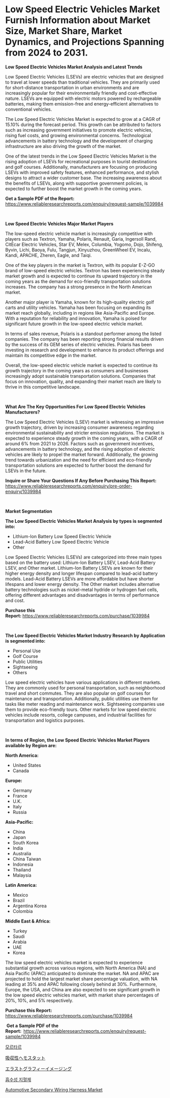 <p><h1>Low Speed Electric Vehicles Market Furnish Information about Market Size, Market Share, Market Dynamics, and Projections Spanning from 2024 to 2031.</h1></p><p><strong>Low Speed Electric Vehicles Market Analysis and Latest Trends</strong></p>
<p><p>Low Speed Electric Vehicles (LSEVs) are electric vehicles that are designed to travel at lower speeds than traditional vehicles. They are primarily used for short-distance transportation in urban environments and are increasingly popular for their environmentally friendly and cost-effective nature. LSEVs are equipped with electric motors powered by rechargeable batteries, making them emission-free and energy-efficient alternatives to conventional vehicles.</p><p>The Low Speed Electric Vehicles Market is expected to grow at a CAGR of 15.10% during the forecast period. This growth can be attributed to factors such as increasing government initiatives to promote electric vehicles, rising fuel costs, and growing environmental concerns. Technological advancements in battery technology and the development of charging infrastructure are also driving the growth of the market.</p><p>One of the latest trends in the Low Speed Electric Vehicles Market is the rising adoption of LSEVs for recreational purposes in tourist destinations and golf courses. Additionally, manufacturers are focusing on producing LSEVs with improved safety features, enhanced performance, and stylish designs to attract a wider customer base. The increasing awareness about the benefits of LSEVs, along with supportive government policies, is expected to further boost the market growth in the coming years.</p></p>
<p><strong>Get a Sample PDF of the Report:&nbsp;</strong> <a href="https://www.reliableresearchreports.com/enquiry/request-sample/1039984">https://www.reliableresearchreports.com/enquiry/request-sample/1039984</a></p>
<p>&nbsp;</p>
<p><strong>Low Speed Electric Vehicles Major Market Players</strong></p>
<p><p>The low-speed electric vehicle market is increasingly competitive with players such as Textron, Yamaha, Polaris, Renault, Garia, Ingersoll Rand, CitEcar Electric Vehicles, Star EV, Melex, Columbia, Yogomo, Dojo, Shifeng, Byvin, Lichi, Baoya, Fulu, Tangjun, Xinyuzhou, GreenWheel EV, Incalu, Kandi, APACHE, Zheren, Eagle, and Taiqi.</p><p>One of the key players in the market is Textron, with its popular E-Z-GO brand of low-speed electric vehicles. Textron has been experiencing steady market growth and is expected to continue its upward trajectory in the coming years as the demand for eco-friendly transportation solutions increases. The company has a strong presence in the North American market.</p><p>Another major player is Yamaha, known for its high-quality electric golf carts and utility vehicles. Yamaha has been focusing on expanding its market reach globally, including in regions like Asia-Pacific and Europe. With a reputation for reliability and innovation, Yamaha is poised for significant future growth in the low-speed electric vehicle market.</p><p>In terms of sales revenue, Polaris is a standout performer among the listed companies. The company has been reporting strong financial results driven by the success of its GEM series of electric vehicles. Polaris has been investing in research and development to enhance its product offerings and maintain its competitive edge in the market.</p><p>Overall, the low-speed electric vehicle market is expected to continue its growth trajectory in the coming years as consumers and businesses increasingly adopt sustainable transportation solutions. Companies that focus on innovation, quality, and expanding their market reach are likely to thrive in this competitive landscape.</p></p>
<p>&nbsp;</p>
<p><strong>What Are The Key Opportunities For Low Speed Electric Vehicles Manufacturers?</strong></p>
<p><p>The Low Speed Electric Vehicles (LSEV) market is witnessing an impressive growth trajectory, driven by increasing consumer awareness regarding environmental sustainability and stricter emission regulations. The market is expected to experience steady growth in the coming years, with a CAGR of around 6% from 2021 to 2026. Factors such as government incentives, advancements in battery technology, and the rising adoption of electric vehicles are likely to propel the market forward. Additionally, the growing trend towards urbanization and the need for efficient and eco-friendly transportation solutions are expected to further boost the demand for LSEVs in the future.</p></p>
<p><strong>Inquire or Share Your Questions If Any Before Purchasing This Report:</strong> <a href="https://www.reliableresearchreports.com/enquiry/pre-order-enquiry/1039984">https://www.reliableresearchreports.com/enquiry/pre-order-enquiry/1039984</a></p>
<p>&nbsp;</p>
<p><strong>Market Segmentation</strong></p>
<p><strong>The Low Speed Electric Vehicles Market Analysis by types is segmented into:</strong></p>
<p><ul><li>Lithium-Ion Battery Low Speed Electric Vehicle</li><li>Lead-Acid Battery Low Speed Electric Vehicle</li><li>Other</li></ul></p>
<p><p>Low Speed Electric Vehicles (LSEVs) are categorized into three main types based on the battery used: Lithium-Ion Battery LSEV, Lead-Acid Battery LSEV, and Other market. Lithium-Ion Battery LSEVs are known for their higher energy density and longer lifespan compared to lead-acid battery models. Lead-Acid Battery LSEVs are more affordable but have shorter lifespans and lower energy density. The Other market includes alternative battery technologies such as nickel-metal hydride or hydrogen fuel cells, offering different advantages and disadvantages in terms of performance and cost.</p></p>
<p><strong>Purchase this Report:&nbsp;</strong><a href="https://www.reliableresearchreports.com/purchase/1039984">https://www.reliableresearchreports.com/purchase/1039984</a></p>
<p>&nbsp;</p>
<p><strong>The Low Speed Electric Vehicles Market Industry Research by Application is segmented into:</strong></p>
<p><ul><li>Personal Use</li><li>Golf Course</li><li>Public Utilities</li><li>Sightseeing</li><li>Others</li></ul></p>
<p><p>Low speed electric vehicles have various applications in different markets. They are commonly used for personal transportation, such as neighborhood travel and short commutes. They are also popular on golf courses for maintenance and transportation. Additionally, public utilities use them for tasks like meter reading and maintenance work. Sightseeing companies use them to provide eco-friendly tours. Other markets for low speed electric vehicles include resorts, college campuses, and industrial facilities for transportation and logistics purposes.</p></p>
<p>&nbsp;</p>
<p><strong>In terms of Region, the Low Speed Electric Vehicles Market Players available by Region are:</strong></p>
<p>
    <p> <strong> North America: </strong>
        <ul>
            <li>United States</li>
            <li>Canada</li>
        </ul>
        </p> 
    <p> <strong> Europe: </strong>
        <ul>
            <li>Germany</li>
            <li>France</li>
            <li>U.K.</li>
            <li>Italy</li>
            <li>Russia</li>
        </ul>
        </p> 
    <p> <strong> Asia-Pacific: </strong>
        <ul>
            <li>China</li>
            <li>Japan</li>
            <li>South Korea</li>
            <li>India</li>
            <li>Australia</li>
            <li>China Taiwan</li>
            <li>Indonesia</li>
            <li>Thailand</li>
            <li>Malaysia</li>
        </ul>
        </p> 
    <p> <strong> Latin America: </strong>
        <ul>
            <li>Mexico</li>
            <li>Brazil</li>
            <li>Argentina Korea</li>
            <li>Colombia</li>
        </ul>
        </p> 
    <p> <strong> Middle East & Africa: </strong>
        <ul>
            <li>Turkey</li>
            <li>Saudi</li>
            <li>Arabia</li>
            <li>UAE</li>
            <li>Korea</li>
        </ul>
    </p>
    </p>
<p><p>The low speed electric vehicles market is expected to experience substantial growth across various regions, with North America (NA) and Asia Pacific (APAC) anticipated to dominate the market. NA and APAC are projected to hold the largest market share percentage valuation, with NA leading at 35% and APAC following closely behind at 30%. Furthermore, Europe, the USA, and China are also expected to see significant growth in the low speed electric vehicles market, with market share percentages of 20%, 10%, and 5% respectively.</p></p>
<p><strong>Purchase this Report: </strong><a href="https://www.reliableresearchreports.com/purchase/1039984">https://www.reliableresearchreports.com/purchase/1039984</a></p>
<p>&nbsp;<strong>Get a Sample PDF of the Report:&nbsp;&nbsp;</strong><a href="https://www.reliableresearchreports.com/enquiry/request-sample/1039984">https://www.reliableresearchreports.com/enquiry/request-sample/1039984</a></p>
<p><strong></strong></p>
<p><p><a href="https://medium.com/@boydsmitham726/%EB%AA%A8%EB%A5%B4%ED%83%80%EB%A5%B4-%EC%8B%9C%EC%9E%A5-%EC%A0%84%EB%A7%9D-%EC%82%B0%EC%97%85-%EA%B0%9C%EC%9A%94-%EB%B0%8F-%EC%98%88%EC%B8%A1-2024%EB%85%84%EB%B6%80%ED%84%B0-2031%EB%85%84%EA%B9%8C%EC%A7%80-aeae65771875">모르타르</a></p><p><a href="https://medium.com/@dioncollins8227/%E5%90%B8%E5%8F%8E%E6%80%A7%E6%AD%A2%E8%A1%80%E5%89%A4%E5%B8%82%E5%A0%B4-%E5%B8%82%E5%A0%B4cagr-%E5%B8%82%E5%A0%B4%E3%83%88%E3%83%AC%E3%83%B3%E3%83%89-%E3%81%8A%E3%82%88%E3%81%B3%E6%88%90%E9%95%B7%E6%88%A6%E7%95%A5%E3%81%AB%E9%96%A2%E3%81%99%E3%82%8B%E6%83%85%E5%A0%B1-ac3d79467a39">吸収性ヘモスタット</a></p><p><a href="https://medium.com/@noreneward2023/%E3%82%A8%E3%83%A9%E3%82%B9%E3%83%88%E3%82%B0%E3%83%A9%E3%83%95%E3%82%A3%E3%83%BC%E3%82%A4%E3%83%A1%E3%83%BC%E3%82%B8%E3%83%B3%E3%82%B0%E5%B8%82%E5%A0%B4%E3%81%AE%E8%A6%8F%E6%A8%A1%E3%81%A8%E5%B8%82%E5%A0%B4%E5%8B%95%E5%90%91-%E5%AE%8C%E5%85%A8%E3%81%AA%E6%A5%AD%E7%95%8C%E6%A6%82%E8%A6%81-2024%E5%B9%B4%E3%81%8B%E3%82%892031%E5%B9%B4-8fd44ac8cd82">エラストグラフィーイメージング</a></p><p><a href="https://medium.com/@boydsmitham726/%ED%9D%A1%EC%88%98%EC%84%B1-%ED%97%A4%EB%AA%A8%EC%8A%A4%ED%83%80-%EC%8B%9C%EC%9E%A5-%EA%B2%BD%EC%9F%81-%EB%B6%84%EC%84%9D-%EC%8B%9C%EC%9E%A5-%EB%8F%99%ED%96%A5-%EB%B0%8F-2031%EB%85%84%EA%B9%8C%EC%A7%80%EC%9D%98-%EC%98%88%EC%B8%A1-aed8a495b72c">흡수성 지혈제</a></p><p><a href="https://github.com/nicoletavirag/Market-Research-Report-List-2/blob/main/automotive-secondary-wiring-harness-market.md">Automotive Secondary Wiring Harness Market</a></p></p>